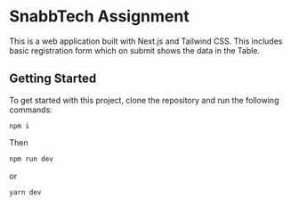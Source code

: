 # SnabbTech Assignment

This is a web application built with Next.js and Tailwind CSS.
This includes basic registration form which on submit shows the data in the Table.

## Getting Started

To get started with this project, clone the repository and run the following commands:

```
npm i
```
Then
```bash
npm run dev
```
or
```
yarn dev
```